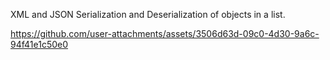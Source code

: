 ﻿XML and JSON Serialization and Deserialization of objects in a list.

https://github.com/user-attachments/assets/3506d63d-09c0-4d30-9a6c-94f41e1c50e0

